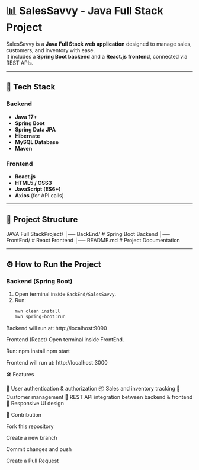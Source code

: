 # 📊 SalesSavvy - Java Full Stack Project

SalesSavvy is a **Java Full Stack web application** designed to manage sales, customers, and inventory with ease.  
It includes a **Spring Boot backend** and a **React.js frontend**, connected via REST APIs.

---

## 🚀 Tech Stack

### Backend
- **Java 17+**
- **Spring Boot**
- **Spring Data JPA**
- **Hibernate**
- **MySQL Database**
- **Maven**

### Frontend
- **React.js**
- **HTML5 / CSS3**
- **JavaScript (ES6+)**
- **Axios** (for API calls)

---

## 📂 Project Structure

JAVA Full StackProject/
│── BackEnd/ # Spring Boot Backend
│── FrontEnd/ # React Frontend
│── README.md # Project Documentation

---

## ⚙️ How to Run the Project

### Backend (Spring Boot)
1. Open terminal inside `BackEnd/SalesSavvy`.
2. Run:
   ```bash
   mvn clean install
   mvn spring-boot:run
Backend will run at: http://localhost:9090

Frontend (React)
Open terminal inside FrontEnd.

Run:
npm install
npm start


Frontend will run at: http://localhost:3000

🛠 Features

🔐 User authentication & authorization
📦 Sales and inventory tracking
👥 Customer management
🔗 REST API integration between backend & frontend
📱 Responsive UI design


🤝 Contribution

Fork this repository

Create a new branch

Commit changes and push

Create a Pull Request


